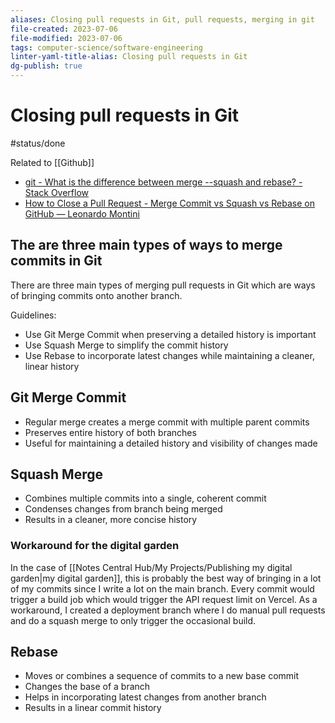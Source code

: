 ```yaml
---
aliases: Closing pull requests in Git, pull requests, merging in git
file-created: 2023-07-06
file-modified: 2023-07-06
tags: computer-science/software-engineering
linter-yaml-title-alias: Closing pull requests in Git
dg-publish: true
---
```


# Closing pull requests in Git

#status/done

Related to [[Github]]

- [git - What is the difference between merge --squash and rebase? - Stack Overflow](https://stackoverflow.com/questions/2427238/what-is-the-difference-between-merge-squash-and-rebase)
- [How to Close a Pull Request - Merge Commit vs Squash vs Rebase on GitHub — Leonardo Montini](https://leonardomontini.dev/close-pr-strategy-merge-commit-squash-rebase/#:~:text=Merge%20commit%20has%20all%20tangled,extra%20commit%20for%20the%20merge.)

## The are three main types of ways to merge commits in Git

There are three main types of merging pull requests in Git which are ways of bringing commits onto another branch.

Guidelines:
- Use Git Merge Commit when preserving a detailed history is important
- Use Squash Merge to simplify the commit history
- Use Rebase to incorporate latest changes while maintaining a cleaner, linear history

## Git Merge Commit

  - Regular merge creates a merge commit with multiple parent commits
  - Preserves entire history of both branches
  - Useful for maintaining a detailed history and visibility of changes made

## Squash Merge

  - Combines multiple commits into a single, coherent commit
  - Condenses changes from branch being merged
  - Results in a cleaner, more concise history

### Workaround for the digital garden

In the case of [[Notes Central Hub/My Projects/Publishing my digital garden|my digital garden]], this is probably the best way of bringing in a lot of my commits since I write a lot on the main branch. Every commit would trigger a build job which would trigger the API request limit on Vercel. As a workaround, I created a deployment branch where I do manual pull requests and do a squash merge to only trigger the occasional build.

## Rebase

  - Moves or combines a sequence of commits to a new base commit
  - Changes the base of a branch
  - Helps in incorporating latest changes from another branch
  - Results in a linear commit history
